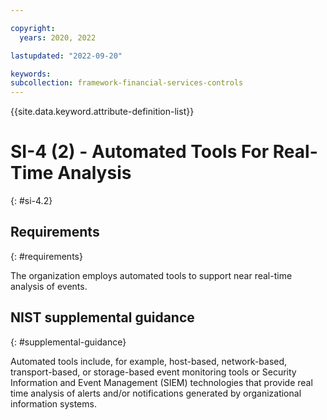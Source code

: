 ```yaml
---

copyright:
  years: 2020, 2022

lastupdated: "2022-09-20"

keywords: 
subcollection: framework-financial-services-controls
---
```


{{site.data.keyword.attribute-definition-list}}

# SI-4 (2) - Automated Tools For Real-Time Analysis
{: #si-4.2}

## Requirements
{: #requirements}

The organization employs automated tools to support near real-time analysis of events.

## NIST supplemental guidance
{: #supplemental-guidance}

Automated tools include, for example, host-based, network-based, transport-based, or storage-based event monitoring tools or Security Information and Event Management (SIEM) technologies that provide real time analysis of alerts and/or notifications generated by organizational information systems.

